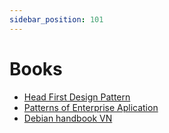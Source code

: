 ```yaml
---
sidebar_position: 101
---
```

# Books 

- [Head First Design Pattern](/books/head-first-design-patterns.pdf)
- [Patterns of Enterprise Aplication](/books/patterns-of-enterprise-application-architecture.pdf)
- [Debian handbook VN](https://debian-handbook.info/browse/vi-VN/stable/index.html)
